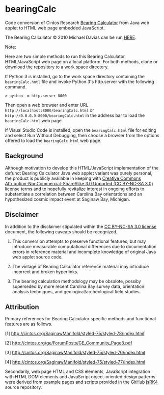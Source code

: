 # bearingCalc

Code conversion of Cintos Research [Bearing Calculator](http://cintos.org/SaginawManifold/BearingCalc/index.html) from Java web applet to HTML web page embedded JavaScript.

The Bearing Calculator © 2010 Michael Davias can be run [HERE](https://gedeschaines.github.io/bearingCalc/bearingCalc.html).

Note:

Here are two simple methods to run this Bearing Calculator HTML/JavaScript web page on a local platform. For both methods, clone or download the repository to a work space directory.

If Python 3 is installed, go to the work space directory containing the `bearingCalc.hmtl` file and invoke Python 3's http.server with the following command.

    > python -m http.server 8000

Then open a web browser and enter URL `http://localhost:8000/bearingCalc.html` or `http://0.0.0.0:8000/bearingCalc.html` in the address bar to load the `bearingCalc.html` web page.

If Visual Studio Code is installed, open the `bearingCalc.html` file for editing and select Run Without Debugging, then choose a browser from the options offered to load the `bearingCalc.html` web page.

## Background

Although motivation to develop this HTML/JavaScript implementation of the defunct Bearing Calculator Java web applet variant was purely personal, the product is publicly available in keeping with [Creative Commons Attribution-NonCommercial-ShareAlike 3.0 Unported (CC BY-NC-SA 3.0)](http://creativecommons.org/licenses/by-nc-sa/3.0) license terms and to hopefully revitalize interest in ongoing efforts to substantiate a correlation between Carolina Bay orientations and an hypothesized cosmic impact event at Saginaw Bay, Michigan.

## Disclaimer

In addition to the disclaimer stipulated within the [CC BY-NC-SA 3.0 license](https://creativecommons.org/licenses/by-nc-sa/3.0/legalcode) document, the following caveats should be recognized.

1. This conversion attempts to preserve functional features, but may introduce measurable computational differences due to documentation errors in reference material and incomplete knowledge of original Java web applet source code.

2. The vintage of Bearing Calculator reference material may introduce incorrect and broken hyperlinks.

3. The bearing calculation methodology may be obsolote, possiby superseded by more recent Carolina Bay survey data, orientation analysis techniques, and geological/archeological field studies.

## Attribution

Primary references for Bearing Calculator specific methods and functional features are as follows.

\[1] <http://cintos.org/SaginawManifold/styled-75/styled-78/index.html>

\[2] <http://cintos.org/ge/ForumPosts/GE_Community_Page3.pdf>

\[3] <http://cintos.org/SaginawManifold/styled-75/styled-76/index.html>

\[4] <http://cintos.org/SaginawManifold/styled-75/styled-77/index.html>

Secondarily, web page HTML and CSS elements, JavaScript integration with HTML DOM elements and JavaScript object-oriented design patterns were derived from example pages and scripts provided in the GitHub [jsRK4](https://github.com/gedeschaines/jsRK4) source repository.
